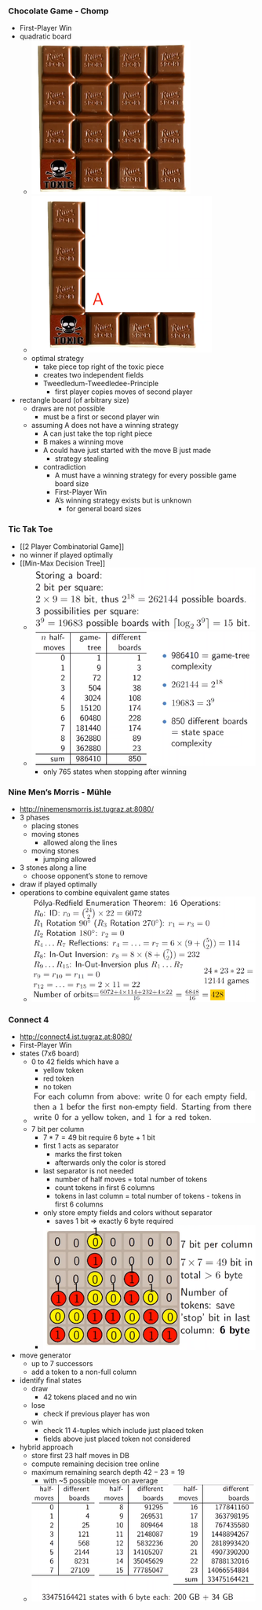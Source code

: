 ### Chocolate Game - Chomp
+ First-Player Win
+ quadratic board
	+ ![](../../../z_images/Pasted%20image%2020231004122109.png)
	+ ![](../../../z_images/Pasted%20image%2020231004122004.png)
	+ optimal strategy
		+ take piece top right of the toxic piece
		+ creates two independent fields
		+ Tweedledum-Tweedledee-Principle
			+ first player copies moves of second player
+ rectangle board (of arbitrary size)
	+ draws are not possible
		+ must be a first or second player win
	+ assuming A does not have a winning strategy
		+ A can just take the top right piece
		+ B makes a winning move
		+ A could have just started with the move B just made
			+ strategy stealing
		+ contradiction
			+ A must have a winning strategy for every possible game board size
			+ First-Player Win
			+ A’s winning strategy exists but is unknown
				+ for general board sizes
				
### Tic Tak Toe
+ [[2 Player Combinatorial Game]]
+ no winner if played optimally
+ [[Min-Max Decision Tree]]
	+ ![](../../../z_images/Pasted%20image%2020231004154541.png)
	+ ![](../../../z_images/Pasted%20image%2020231004155224.png)
		+ only 765 states when stopping after winning

### Nine Men’s Morris - Mühle
+ http://ninemensmorris.ist.tugraz.at:8080/
+ 3 phases
	+ placing stones
	+ moving stones 
		+ allowed along the lines
	+ moving stones 
		+ jumping allowed
+ 3 stones along a line
	+ choose opponent’s stone to remove
+ draw if played optimally
+ operations to combine equivalent game states
	+ ![](../../../z_images/Pasted%20image%2020231004161837.png)

### Connect 4
+ http://connect4.ist.tugraz.at:8080/
+ First-Player Win
+ states (7x6 board)
	+ 0 to 42 fields which have a
		+ yellow token
		+ red token
		+ no token
	+ ![](../../../z_images/Pasted%20image%2020231005145505.png)
	+ 7 bit per column
		+ $7*7=49$ bit require 6 byte + 1 bit  
		+ first 1 acts as separator 
			+ marks the first token
			+ afterwards only the color is stored
		+ last separator is not needed
			+ number of half moves = total number of tokens
			+ count tokens in first 6 columns
			+ tokens in last column = total number of tokens - tokens in first 6 columns
		+ only store empty fields and colors without separator
			+ saves 1 bit $\Rightarrow$ exactly 6 byte required
		+ ![](../../../z_images/Pasted%20image%2020231005150058.png)
+ move generator
	+ up to 7 successors
	+ add a token to a non-full column
+ identify final states
	+ draw
		+ 42 tokens placed and no win
	+ lose
		+ check if previous player has won
	+ win
		+ check 11 4-tuples which include just placed token
		+ fields above just placed token not considered
+ hybrid approach
	+ store first 23 half moves in DB
	+ compute remaining decision tree online
	+ maximum remaining search depth $42 - 23 = 19$
		+ with ~$5$ possible moves on average
	+ ![](../../../z_images/Pasted%20image%2020231005154159.png)

